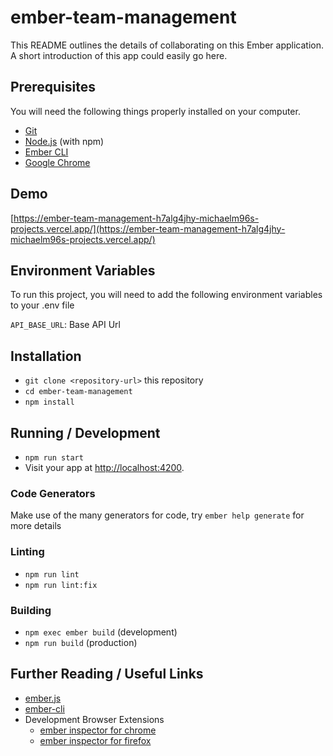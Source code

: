 # ember-team-management

This README outlines the details of collaborating on this Ember application.
A short introduction of this app could easily go here.

## Prerequisites

You will need the following things properly installed on your computer.

- [Git](https://git-scm.com/)
- [Node.js](https://nodejs.org/) (with npm)
- [Ember CLI](https://cli.emberjs.com/release/)
- [Google Chrome](https://google.com/chrome/)

## Demo

[https://ember-team-management-h7alg4jhy-michaelm96s-projects.vercel.app/](https://ember-team-management-h7alg4jhy-michaelm96s-projects.vercel.app/)

## Environment Variables

To run this project, you will need to add the following environment variables to your .env file

`API_BASE_URL`: Base API Url

## Installation

- `git clone <repository-url>` this repository
- `cd ember-team-management`
- `npm install`

## Running / Development

- `npm run start`
- Visit your app at [http://localhost:4200](http://localhost:4200).

### Code Generators

Make use of the many generators for code, try `ember help generate` for more details

### Linting

- `npm run lint`
- `npm run lint:fix`

### Building

- `npm exec ember build` (development)
- `npm run build` (production)

## Further Reading / Useful Links

- [ember.js](https://emberjs.com/)
- [ember-cli](https://cli.emberjs.com/release/)
- Development Browser Extensions
  - [ember inspector for chrome](https://chrome.google.com/webstore/detail/ember-inspector/bmdblncegkenkacieihfhpjfppoconhi)
  - [ember inspector for firefox](https://addons.mozilla.org/en-US/firefox/addon/ember-inspector/)
